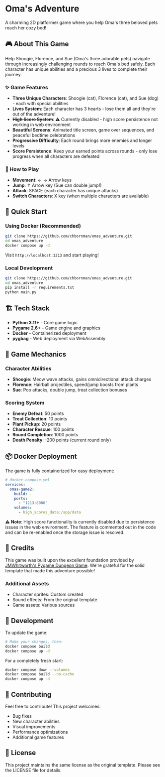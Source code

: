 # Oma's Adventure
A charming 2D platformer game where you help Oma's three beloved pets reach her cozy bed!

## 🎮 About This Game

Help Shoogie, Florence, and Sue (Oma's three adorable pets) navigate through increasingly challenging rounds to reach Oma's bed safely. Each character has unique abilities and a precious 3 lives to complete their journey.

### ✨ Game Features
- **Three Unique Characters**: Shoogie (cat), Florence (cat), and Sue (dog) - each with special abilities
- **Lives System**: Each character has 3 hearts - lose them all and they're out of the adventure!
- **~~High Score System~~**: ⚠️ Currently disabled - high score persistence not working in web environment
- **Beautiful Screens**: Animated title screen, game over sequences, and peaceful bedtime celebrations
- **Progressive Difficulty**: Each round brings more enemies and longer levels
- **Score Persistence**: Keep your earned points across rounds - only lose progress when all characters are defeated

### 🎯 How to Play
- **Movement**: ← → Arrow keys
- **Jump**: ↑ Arrow key (Sue can double jump!)
- **Attack**: SPACE (each character has unique attacks)
- **Switch Characters**: X key (when multiple characters are available)

## 🚀 Quick Start

### Using Docker (Recommended)
```bash
git clone https://github.com/chbornman/omas_adventure.git
cd omas_adventure
docker compose up -d
```

Visit `http://localhost:1213` and start playing!

### Local Development
```bash
git clone https://github.com/chbornman/omas_adventure.git
cd omas_adventure
pip install -r requirements.txt
python main.py
```

## 🏗️ Tech Stack
- **Python 3.11+** - Core game logic
- **Pygame 2.6+** - Game engine and graphics
- **Docker** - Containerized deployment
- **pygbag** - Web deployment via WebAssembly

## 🎨 Game Mechanics

### Character Abilities
- **Shoogie**: Meow wave attacks, gains omnidirectional attack charges
- **Florence**: Hairball projectiles, speed/jump boosts from plants
- **Sue**: Poo attacks, double jump, treat collection bonuses

### Scoring System
- **Enemy Defeat**: 50 points
- **Treat Collection**: 10 points  
- **Plant Pickup**: 20 points
- **Character Rescue**: 100 points
- **Round Completion**: 1000 points
- **Death Penalty**: -200 points (current round only)

## 📦 Docker Deployment

The game is fully containerized for easy deployment:

```yaml
# docker-compose.yml
services:
  omas-game2:
    build: .
    ports:
      - "1213:8080"
    volumes:
      - high_scores_data:/app/data
```

⚠️ **Note**: High score functionality is currently disabled due to persistence issues in the web environment. The feature is commented out in the code and can be re-enabled once the storage issue is resolved.

## 🙏 Credits

This game was built upon the excellent foundation provided by [JMWhitworth's Pygame Dungeon Game](https://github.com/JMWhitworth/Pygame-Dungeon-Game). We're grateful for the solid template that made this adventure possible!

### Additional Assets
- Character sprites: Custom created
- Sound effects: From the original template
- Game assets: Various sources

## 🔄 Development

To update the game:
```bash
# Make your changes, then:
docker compose build
docker compose up -d
```

For a completely fresh start:
```bash
docker compose down --volumes
docker compose build --no-cache
docker compose up -d
```

## 🤝 Contributing

Feel free to contribute! This project welcomes:
- Bug fixes
- New character abilities
- Visual improvements  
- Performance optimizations
- Additional game features

## 📝 License

This project maintains the same license as the original template. Please see the LICENSE file for details.
